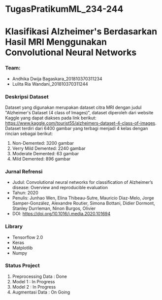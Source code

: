 # TugasPratikumML_234-244
# Klasifikasi Alzheimer's Berdasarkan Hasil MRI Menggunakan Convolutional Neural Networks

### Team:
+ Andhika Dwija Bagaskara_201810370311234
+ Lulita Ria Wandani_201810370311244
    
### Deskripsi Dataset
Dataset yang digunakan merupakan dataset citra MRI dengan judul "Alzheimer's Dataset (4 class of Images)", dataset diperoleh dari website Kaggle yang dapat diakses pada link berikut: https://www.kaggle.com/tourist55/alzheimers-dataset-4-class-of-images. Dataset terdiri dari 6400 gambar yang terbagi menjadi 4 kelas dengan rincian sebagai berikut:
1. Non-Demented: 3200 gambar
2. Verry Mild Demented: 2240 gambar
3. Moderate Demented: 63 gambar 
4. Mild Demented: 896 gambar
 
### Jurnal Refrensi
+ Judul: Convolutional neural networks for classification of Alzheimer’s disease: Overview and reproducible evaluation
+ Tahun: 2020
+ Penulis: Junhao Wen, Elina Thibeau-Sutre, Mauricio Diaz-Melo, Jorge Samper-González, Alexandre Routier, Simona Bottani, Didier Dormont, Stanley Durrleman, Ninon Burgos, Olivier
+ DOI: https://doi.org/10.1016/j.media.2020.101694

### Library
+ Tensorflow 2.0
+ Keras
+ Matplotlib
+ Numpy

### Status Project
1. Preprocessing Data : Done 
2. Model 1            : In Progress
3. Model 2            : In Progress
4. Augmentasi Data    : On Going
